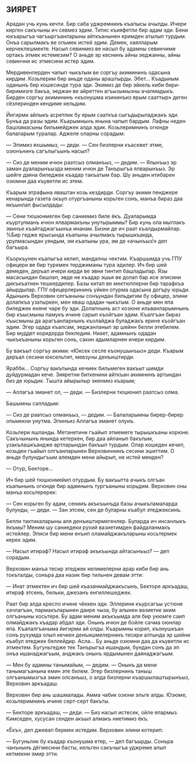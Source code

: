 ## ЗИЯРЕТ

Арадан учь кунь кечти.
Бир саба уджремнинъ къапысы ачылды.
Ичери кирген сакъчыны ич севмез эдим.
Титис къияфетли бир адам эди.
Бени юкъарыгъа чагъыргъанларыны айткъанынен еримден атылып турдым.
Онъа сарылмакъ ве опьмек истей эдим.
Демек, хаялларым керчеклешмекте.
Насыл севинмез ве насыл бу адамны севинчиме ортакъ этмек истемезим?
О аньде эр кеснинъ айны эеджанны, айны севинчни ис этмесини истер эдим.

Мердивенлерден чапып чыкътым ве соргъу акимининъ одасына кирдим.
Козьлерим бир аньде оданы араштырды.
Эбет...
Къадыным оданынъ бир кошесинде тура эди.
Экимиз де бир эйкель киби бири-биримизге бакъа, эеджан ве айреттен агъызымызны ачалмадыкъ.
Бирден соргъу акимининъ «къонушма изининъиз ярым сааттыр» деген сёзлеринден кендиме кельдим.

Йигирми айлыкъ асретлик бу ярым сааткъа сыгъдырыладжакъ эди.
Бунъа да разы эдим.
Къарымнынъ янына чапып бардым.
Лафны неден башламасыны бильмейджек алда эдик.
Козьлеримнинъ огюнде балаларым туралар.
Аджеле оларны сорадым:

— Эпимиз яхшымыз, — деди. — Сен бизлерни къасевет этме, озюнънинъ сагълыгъынъ насыл?

— Сиз де меним ичюн раатсыз олманъыз, — дедим. — Ялынъыз эр заман дуаларынъызда меним ичюн де Танърыгъа ялварынъыз.
Эр шейге даяна биледжек къадар такъатым бар.
Шу аньден итибарен озюмни даа къуветли ис этем.

Къарым этрафына яваштан козь кездирди.
Соргъу акими пенджере кенарында газета окъуп отургъаныны корьген сонъ, манъа бираз даа якъынлап фысылдады:

— Сени тюшюнмеген бир саниемиз биле ёкъ.
Дуаларымда къуртулманъ ичюн ялвармакъны унутырыммы?
Бир кунь ола мытлакъ эвинъе къайтаджагъынъа инанам.
Бизни де ич раат къалдырмайлар.
%Бир гедже ярысында къапыны ачылмакъ тырышкъанда, урулмасындан уяндым, эм къапыны ура, эм де «ачынъыз!» деп багъыра.

Къоркъунен къапыгъа келип, мандалны чектим.
Къаршымда учь ГПУ офицери ве бир туркмен терджиманы тура эдилер.
Ич бир шей демеден, деръал ичери кирди ве эвни тинтип башладылар.
Язы масасындан башлап, эвде не къадар эшья ве долап бар исе эписини дикъкъатнен тешкердилер.
Базы китап ве мектюплерни бир тарафкъа айырдылар.
ГПУ офицерлерининъ уйкен отурма одасына догъру юрьди.
Адынынъ Верховин олгъаныны сонъундан бильдигим бу офицер, элини долапкъа узатыркен, мен яваш одадан чыкътым.
О аньде мен япа биледжек екяне чаре бу эди.
Долапнынъ аст козюне ильванларымнынъ бир къысмыны памукъ ичине сарып къойгъан эдим.
Къалгъан бираз къысмыны да арагъанларнынъ къолайджа буладжакъ ерине къойгъан эдим.
Эгер одада къалсам, эеджанланып эр шейнн белли этебилем.
Бир муддет коридорда бекледим.
Ниает, адамнынъ одадан чыкъкъаныны корьген сонъ, сакин адымларнен ичери кирдим.

Бу вакъыт соргъу акими: «Юксек сесле къонушынъыз» деди.
Къарым деръал сесини юксельтип, мевзуны денъиштирди.

Ярабби...
Соргъу вакътында кечмек бильмеген вакъыт шимди дуйдурмадан кече.
Зияретни биткенини айткъан акимнинъ артындан биз де юрьдик.
Тышта айырылыр экенмиз къарым;

— Аллагъа эманет ол, — деди. — Бизлерни тюшюнип раатсыз олма.

Башымны салладым:

— Сиз де раатсыз олманъыз, — дедим. — Балаларымны бирер-бирер опьмекни унутма.
Эпинъиз Аллагъа эманет олунъ.

Козьлери яшланды.
Метанетини гъайып этмемеге тырышкъаны корюне.
Сакъчынынъ янында кетеркен, бир даа айланып бакътым, узакълашкъандже артларындан бакъып турдым.
Олар кошеден кечип, козьден гъайып олгъанларынен Верховиннинъ сесини эшиттим.
О аньде булундыгъым алемден мени айырып, не истей менден?

— Отур, Бекторе...

Ич бир шей тюшюнмейип отурдым.
Бу вакъытта ачыкъ олгъан къапынынъ огюнде бир адамнынъ тургъаныны корьдим.
Верховин оны манъа косьтеререк:

— Сен корьген бу адам, сенииъ акъкъынъда базы ачыкъламаларда булунды, — деди. — Зан этсем, сен де буларны къабул этеджексинъ.

Белли тактикаларыны аля денъиштирмегенлер.
Буларда ич инсанлыкъ ёкъмы?
Меним шу саниедеки рухий вазиетимден файдаланмакъ истейлер.
Эписи бир мени енъип оламайджакъларыны косьтермек керек эдим.

— Насыл итираф?
Насыл итираф акъкъында айтасынъыз? — деп сорадым.

Верховин манъа тесир этеджек келимелерни арар киби бир ань токъталды, сонъра даа назик бир тильнен девам этти:

— Инат этмектен ич бир шей къазанмайджакъсынъ, Бекторе аркъадаш, итираф этсенъ, бельки, джезанъ енгиллешеджек.

Раат бир алда кресло ичине чёккен эди.
Эллерини къурсагъы устюне хачлагъан, пармакъларынен даире чыза, бу алынен вазиетке аким олгъаныны косьтере.
Бу адам меним акъкъымда аля бир укюмге саип олмайджакъ къадар абдал эди.
Онынъ ичюн де бойле сачма оюнлар япа.
Къапалгъаныма йигирми ай олды.
Къарымны корип, къонушкъан сонъ рухумда олып кечкен денъишмелернинъ тесири алтында эр шейни къабул этеджек беллейдир.
Асла...
Бу аньде озюмни даа да къуветли ис этмектем.
Бугуньгедже тек Танърыгъа ишандым, бундан сонъ да эп онъа ишанаджагъым, анджакъ онынъ ярдымынен даянаджагъым.

— Мен бу адамны танымайым, — дедим. — Онынъ да мени танымагъанына емин эте билем.
Эгер бизлернинъ таныш олгъанымызгъа эмин олсанъыз, о алда бизлерни къаршылаштырынъыз, Верховин аркъадаш.

Верховин бир ань шашмалады.
Амма чабик озюни эльге алды.
Юзюме, козьлеримнинъ ичине серт-серт бакъты.

— Бекторе аркъадаш, — деди. — Биз насыл истесек, ойле япармыз.
Кимседен, хусусан сенден акъыл алмакъ ниетимиз ёкъ.

«Ёкъ», деп джевап бермек истедим.
Верховин элини котерип:

— Бугуньлик бу къадар къонушма етер, — деп багъырды.
Сонъра чанънынъ дёгмесини басты, кельген сакъчыгъа уджреме алып кетмекни эмир этти.
